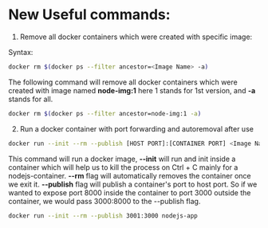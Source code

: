 # New Useful commands:

1. Remove all docker containers which were created with specific image:

Syntax:

```bash
docker rm $(docker ps --filter ancestor=<Image Name> -a)
```

The following command will remove all docker containers which were created with image named **node-img:1** here 1 stands for 1st version, and **-a** stands for all.

```bash
docker rm $(docker ps --filter ancestor=node-img:1 -a)
```

2. Run a docker container with port forwarding and autoremoval after use

```bash
docker run --init --rm --publish [HOST PORT]:[CONTAINER PORT] <Image Name>
```

This command will run a docker image, **--init** will run and init inside a container which will help us to kill the process on Ctrl + C mainly for a nodejs-container.
**--rm** flag will automatically removes the container once we exit it.
**--publish** flag will publish a container's port to host port.
So if we wanted to expose port 8000 inside the container to port 3000 outside the container, we would pass 3000:8000 to the --publish flag.

```bash
docker run --init --rm --publish 3001:3000 nodejs-app
```
